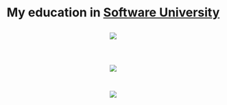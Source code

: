 <h1 align="center">My education in <a href="https://softuni.bg/">Software University</a></h1>




<h2 align="center"></h2>

<p align= "center" >
  <a href="https://github.com/YaniLozanov/Software-University/tree/master/C%23">
    <img src ="https://github.com/YaniLozanov/Software-University/blob/master/Images/Gifs/C%23_Gifgif.gif">
  </a>
</p>
<h2 align="center"></h2>

</br>

<p align="center">
  <a href="https://github.com/YaniLozanov/Software-University/tree/master/Python">
   <img src="https://github.com/YaniLozanov/Software-University/blob/master/Images/Gifs/Python.gif">
  </a>
</p>

</br>


<p align="center">
  <a href="https://github.com/YaniLozanov/Software-University/tree/master/QA">
    <img src="https://github.com/YaniLozanov/Software-University/blob/master/Images/Gifs/QA.gif">
  </a>
</p>




